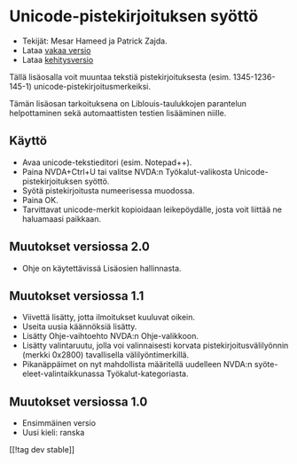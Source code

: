 # Unicode-pistekirjoituksen syöttö #

* Tekijät: Mesar Hameed ja Patrick Zajda.
* Lataa [vakaa versio][1]
* Lataa [kehitysversio][2]

Tällä lisäosalla voit muuntaa tekstiä pistekirjoituksesta
(esim. 1345-1236-145-1) unicode-pistekirjoitusmerkeiksi.

Tämän lisäosan tarkoituksena on Liblouis-taulukkojen parantelun
helpottaminen sekä automaattisten testien lisääminen niille.

## Käyttö ##

* Avaa unicode-tekstieditori (esim. Notepad++).
* Paina NVDA+Ctrl+U tai valitse NVDA:n Työkalut-valikosta
  Unicode-pistekirjoituksen syöttö.
* Syötä pistekirjoitusta numeerisessa muodossa.
* Paina OK.
* Tarvittavat unicode-merkit kopioidaan leikepöydälle, josta voit liittää ne
  haluamaasi paikkaan.

## Muutokset versiossa 2.0 ##

* Ohje on käytettävissä Lisäosien hallinnasta.

## Muutokset versiossa 1.1 ##

* Viivettä lisätty, jotta ilmoitukset kuuluvat oikein.
* Useita uusia käännöksiä lisätty.
* Lisätty Ohje-vaihtoehto NVDA:n Ohje-valikkoon.
* Lisätty valintaruutu, jolla voi valinnaisesti korvata
  pistekirjoitusvälilyönnin (merkki 0x2800) tavallisella välilyöntimerkillä.
* Pikanäppäimet on nyt mahdollista määritellä uudelleen NVDA:n
  syöte-eleet-valintaikkunassa Työkalut-kategoriasta.

## Muutokset versiossa 1.0 ##

* Ensimmäinen versio
* Uusi kieli: ranska

[[!tag dev stable]]

[1]: http://addons.nvda-project.org/files/get.php?file=ubi

[2]: http://addons.nvda-project.org/files/get.php?file=ubi-dev
